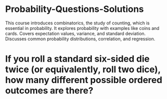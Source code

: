 # Probability-Questions-Solutions
This course introduces combinatorics, the study of counting, which is essential in probability. It explores probability with examples like coins and cards. Covers expectation values, variance, and standard deviation. Discusses common probability distributions, correlation, and regression.
# If you roll a standard six-sided die twice (or equivalently, roll two dice), how many different possible ordered outcomes are there?
